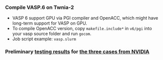 ### Compile VASP.6 on Twnia-2

* VASP 6 support GPU via PGI compiler and OpenACC, which might have long-term support for VASP on GPU.
* To compile OpenACC version, copy ```makefile.include*``` in ```v6/pgi``` into your vasp source folder and run ```gocom```.
* Job script example: ```vasp.slurm```

### Preliminary [testing results](https://docs.google.com/spreadsheets/d/1NJ5DjBFuAiLij8Sc5XTnC0TvKyMY-4YPJ8q7jN8ARbk/edit#gid=525954215) for [the three cases from NVIDIA](https://github.com/smaintz-nv/gpu-vasp-files)
